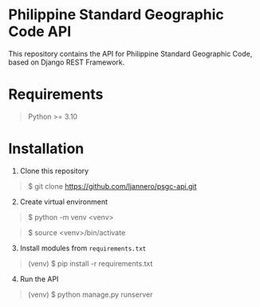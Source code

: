 # Philippine Standard Geographic Code API
This repository contains the API for Philippine Standard Geographic Code, based on Django REST Framework.

# Requirements
> Python >= 3.10

# Installation
1. Clone this repository
> $ git clone https://github.com/ljannero/psgc-api.git
2. Create virtual environment
> $ python -m venv &lt;venv&gt;

> $ source &lt;venv&gt;/bin/activate
3. Install modules from `requirements.txt`
> (venv) $ pip install -r requirements.txt
4. Run the API
> (venv) $ python manage.py runserver
